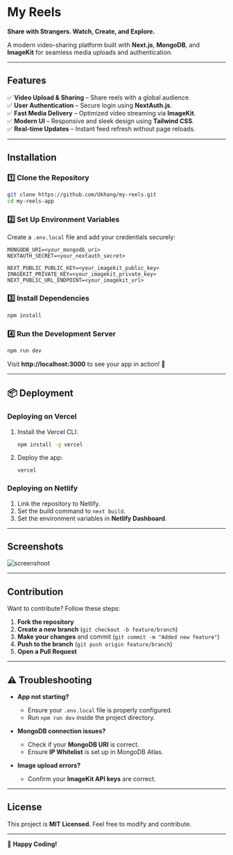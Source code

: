 # My Reels  

**Share with Strangers. Watch, Create, and Explore.**  

A modern video-sharing platform built with **Next.js**, **MongoDB**, and **ImageKit** for seamless media uploads and authentication.  

---

## Features  

✅ **Video Upload & Sharing** – Share reels with a global audience.  
✅ **User Authentication** – Secure login using **NextAuth.js**.  
✅ **Fast Media Delivery** – Optimized video streaming via **ImageKit**.  
✅ **Modern UI** – Responsive and sleek design using **Tailwind CSS**.  
✅ **Real-time Updates** – Instant feed refresh without page reloads.  

---

## Installation  

### 1️⃣ Clone the Repository  
```bash
git clone https://github.com/Ukhang/my-reels.git
cd my-reels-app
```

### 2️⃣ Set Up Environment Variables  

Create a `.env.local` file and add your credentials securely:  

```env
MONGODB_URI=<your_mongodb_uri>
NEXTAUTH_SECRET=<your_nextauth_secret>

NEXT_PUBLIC_PUBLIC_KEY=<your_imagekit_public_key>
IMAGEKIT_PRIVATE_KEY=<your_imagekit_private_key>
NEXT_PUBLIC_URL_ENDPOINT=<your_imagekit_url>
```

### 3️⃣ Install Dependencies  
```bash
npm install
```

### 4️⃣ Run the Development Server  
```bash
npm run dev
```

Visit **http://localhost:3000** to see your app in action! 🚀  

---

## 📦 Deployment  

### Deploying on **Vercel**  
1. Install the Vercel CLI:  
   ```bash
   npm install -g vercel
   ```  
2. Deploy the app:  
   ```bash
   vercel
   ```  

### Deploying on **Netlify**  
1. Link the repository to Netlify.  
2. Set the build command to `next build`.  
3. Set the environment variables in **Netlify Dashboard**.  

---

## Screenshots

![screenshoot](https://github.com/user-attachments/assets/c8c61486-f4e3-42ab-b1cc-1eb44f9d48cf)

---

## Contribution  

Want to contribute? Follow these steps:  

1. **Fork the repository**  
2. **Create a new branch** (`git checkout -b feature/branch`)  
3. **Make your changes** and commit (`git commit -m "Added new feature"`)  
4. **Push to the branch** (`git push origin feature/branch`)  
5. **Open a Pull Request**  

---

## ⚠️ Troubleshooting  

- **App not starting?**  
  - Ensure your `.env.local` file is properly configured.  
  - Run `npm run dev` inside the project directory.  

- **MongoDB connection issues?**  
  - Check if your **MongoDB URI** is correct.  
  - Ensure **IP Whitelist** is set up in MongoDB Atlas.  

- **Image upload errors?**  
  - Confirm your **ImageKit API keys** are correct.  

---

## License  

This project is **MIT Licensed**. Feel free to modify and contribute.  

---

🚀 **Happy Coding!**  
